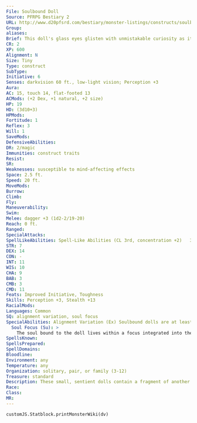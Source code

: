 ```yaml
---
File: Soulbound Doll
Source: PFRPG Bestiary 2
URL: http://www.d20pfsrd.com/bestiary/monster-listings/constructs/soulbound-doll
Group: 
aliases: 
Brief: This doll's glass eyes glisten with unmistakable curiosity as it comes to life with a fluid grace.
CR: 2
XP: 600
Alignment: N
Size: Tiny
Type: construct
SubType: 
Initiative: 6
Senses: darkvision 60 ft., low-light vision; Perception +3
Aura: 
AC: 15, touch 14, flat-footed 13
ACMods: (+2 Dex, +1 natural, +2 size)
HP: 19
HD: (3d10+3)
HPMods: 
Fortitude: 1
Reflex: 3
Will: 1
SaveMods: 
DefensiveAbilities: 
DR: 2/magic
Immunities: construct traits
Resist: 
SR: 
Weaknesses: susceptible to mind-affecting effects
Space: 2.5 ft.
Speed: 20 ft.
MoveMods: 
Burrow: 
Climb: 
Fly: 
Maneuverability: 
Swim: 
Melee: dagger +3 (1d2-2/19-20)
Reach: 0 ft.
Ranged: 
SpecialAttacks: 
SpellLikeAbilities: Spell-Like Abilities (CL 3rd, concentration +2)   3/day-light, mage hand, open/close, prestidigitation   1/day-levitate, one additional ability dependent on alignment
STR: 7
DEX: 14
CON: -
INT: 11
WIS: 10
CHA: 9
BAB: 3
CMB: 3
CMD: 11
Feats: Improved Initiative, Toughness
Skills: Perception +3, Stealth +13
RacialMods: 
Languages: Common
SQ: alignment variation, soul focus
SpecialAbilities: Alignment Variation (Ex) Soulbound dolls are at least partially neutral in alignment, although they can also be chaotic, evil, good, or lawful. They have an alignment-dependent spell-like ability usable once per day as listed below.  • Chaotic Neutral: rage  • Lawful Neutral: suggestion (DC 12)  • Neutral: deep slumber (DC 12)  • Neutral Evil: inflict serious wounds (DC 12)  • Neutral Good: heroism  Susceptible to Mind-Affecting Effects (Ex) The weakened conviction of a soulbound doll's soul makes it susceptible to mind-affecting effects, despite the fact that it is a construct.
  Soul Focus (Su): >
    The soul bound to the doll lives within a focus integrated into the doll or its apparel, typically one of the doll's eyes or a gem embedded into its neck or chest. As long as this soul focus remains intact, it can be used to animate another doll, using the same cost as creating a new construct. Once bound into the soul focus, the soul continues to learn, and so if later it is put into a new doll body, the soul retains its personality and memories from its previous body or bodies. A soul focus has hardness 8, 12 hit points, and a break DC of 20.
SpellsKnown: 
SpellsPrepared: 
SpellDomains: 
Bloodline: 
Environment: any
Temperature: any
Organization: solitary, pair, or family (3-12)
Treasure: standard
Description: These small, sentient dolls contain a fragment of another creature's soul. The binding process strips most of the individuality from the soul, making a new soulbound doll an almost blank slate. Despite this process, fragments of the original creature's personality remain.  Soulbound dolls can serve as companions, surrogate children, servants, guards, and sentries, as desired by their creators. Creators of soulbound dolls typically take care to take soul fragments from people whose personality traits the crafters wish to see in their dolls.  Construction  A soulbound doll's body is made from wood, stone, or porcelain, with one exquisite item worth at least 300 gp to serve as the soul focus. Creation requires a soul fragment from a deceased creature that must die at some point during the creation of the doll- as a result, most soulbound dolls are created by evil spellcasters. Other spellcasters can create soulbound dolls, but if the donor soul is unwilling, they may have alignment repercussions. An unwilling soul can resist the procedure with a DC 20 Will save. Stripping a soul fragment from the dead does not prevent the rest of the soul from continuing on to the afterlife, nor does it prevent the body from later being resurrected or raised from the dead.  SOULBOUND DOLL  CL 7th; Price 4,300 gp  Construction  Requirements Craft Construct, false life, lesser geas, magic jar, minor creation, soul of a living creature who dies or is slain during the creation process; Skill Craft (sculptures); Cost 2,300 gp.
Race: 
Class: 
MR: 
---
```

```dataviewjs
customJS.Statblock.printMonsterWiki(dv)
```
